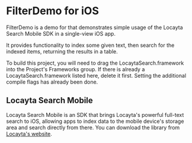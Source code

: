 FilterDemo for iOS
============================

FilterDemo is a demo for that demonstrates simple usage of the Locayta Search Mobile SDK in a single-view iOS app.

It provides functionality to index some given text, then search for the indexed items, returning the results in a table.

To build this project, you will need to drag the LocaytaSearch.framework into the Project's Frameworks group. If there is already a LocaytaSearch.framework listed here, delete it first. Setting the additional compile flags has already been done.

Locayta Search Mobile
---------------------------

Locayta Search Mobile is an SDK that brings Locayta's powerful full-text search to iOS, allowing apps to index data to the mobile device's storage area and search directly from there. You can download the library from [Locayta's website](http://www.locayta.com/iOS-search-engine/locayta-search-mobile/).

